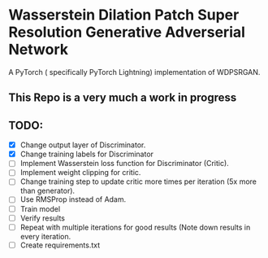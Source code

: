 # Wasserstein Dilation Patch Super Resolution Generative Adverserial Network

A PyTorch ( specifically PyTorch Lightning) implementation of WDPSRGAN.

## This Repo is a very much a work in progress

## TODO:
- [x] Change output layer of Discriminator.
- [x] Change training labels for Discriminator
- [ ] Implement Wasserstein loss function for Discriminator (Critic).
- [ ] Implement weight clipping for critic.
- [ ] Change training step to update critic more times per iteration (5x more than generator).
- [ ] Use RMSProp instead of Adam.
- [ ] Train model
- [ ] Verify results
- [ ] Repeat with multiple iterations for good results (Note down results in every iteration.
- [ ] Create requirements.txt